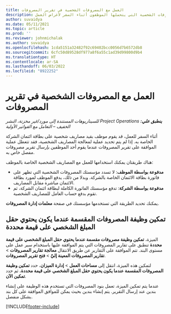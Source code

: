 ```yaml
---
title: العمل مع المصروفات الشخصية في تقرير المصروفات
description: يوفر هذا المقال معلومات حول كيفية التعامل مع المصروفات الشخصية التي يتحملها الموظفون أثناء السفر لأغراض العمل.
author: suvaidya
ms.date: 05/11/2021
ms.topic: article
ms.prod: ''
ms.reviewer: johnmichalak
ms.author: suvaidya
ms.openlocfilehash: 1cda5151a32482f92c69402bcc0056d7b6572db8
ms.sourcegitcommit: 6cfc50d89528df977a8f6a55c1ad39d99800d9b4
ms.translationtype: HT
ms.contentlocale: ar-SA
ms.lasthandoff: 06/03/2022
ms.locfileid: "8922252"
---
```

# <a name="work-with-personal-expenses-on-an-expense-report"></a>العمل مع المصروفات الشخصية في تقرير المصروفات

_**ينطبق علي:** ‏‫Project Operations للسيناريوهات المستندة إلى مورد/غير مخزنة‬، ‏‫النشر الخفيف – التعامل مع الفواتير الأولية‬_

أثناء السفر للعمل، قد يقوم موظف بقيد مصاريف شخصية على بطاقة ائتمان الشركة الخاصة به. إذا لم يتم تحديد عملية لمعالجة المصاريف الشخصية، فقد تتعطل عملية الموافقة على تقرير المصروفات عندما يقوم أحد الموظفين بإرسال تقرير مصروفات مفصل خاص به.

هناك طريقتان يمكنك استخدامها للعمل مع المصاريف الشخصية الخاصة بالموظف:

  - **مدفوعة بواسطة الموظف**: لا تسدد مؤسستك المصروفات الشخصية التي تظهر على فاتورة بطاقة الائتمان الخاصة بالشركة. وبدلا من ذلك، يدفع الموظف لمورد بطاقة الائتمان مباشرة مقابل المصاريف. 
  - **مدفوعة بواسطة الشركة**: تدفع مؤسستك الفاتورة الكاملة لبطاقة ائتمان الشركة، ثم تقوم بدفع حساب العامل للمصاريف الشخصية.

يمكنك تحديد الطريقة التي تستخدمها مؤسستك في صفحة **معلمات إدارة المصروفات**.


## <a name="enable-split-expense-function-when-personal-amount-field-has-value-defined"></a>تمكين وظيفة المصروفات المقسمة عندما يكون يحتوي حقل المبلغ الشخصي على قيمة محددة

الميزة، **تمكين وظيفة مصروفات مقسمة عندما يحتوي حقل المبلغ الشخصي على قيمة محددة** تنطبق على تقارير المصروفات التي يتم الموافقة عليها باستخدام سير عمل على مستوى البند. تتم الموافقة على التقارير عن طريق الانتقال **معالجة تقارير المصروفات** > **تقارير المصروفات المعينة إليّ** > **فتح تقرير المصروفات**. 

لتمكين هذه الميزة، انتقل إلى **مساحات العمل** > **إدارة الميزان**، حدد **‏‫تمكين وظيفة المصروفات المقسمة عندما يكون يحتوي حقل المبلغ الشخصي على قيمة محددة‬**، ثم حدد **تمكين الآن**. 

عندما يتم تمكين الميزة، تعمل بنود المصروفات التي تستخدم هذه الوظيفة على إنشاء بندين عند إرسال التقرير. يتم إنشاء بندين بحيث يمكن للموافق الموافقة على كل بند بشكل منفصل.


[!INCLUDE[footer-include](../includes/footer-banner.md)]
